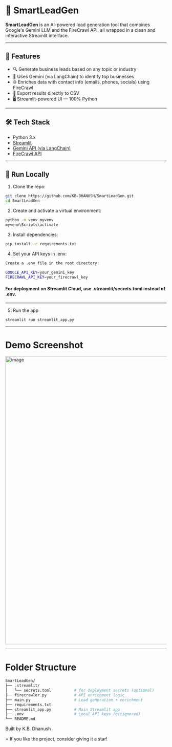 # 🧠 SmartLeadGen

**SmartLeadGen** is an AI-powered lead generation tool that combines Google's Gemini LLM and the FireCrawl API, all wrapped in a clean and interactive Streamlit interface.

---

## 🚀 Features

- 🔍 Generate business leads based on any topic or industry  
- 💬 Uses Gemini (via LangChain) to identify top businesses  
- 🌐 Enriches data with contact info (emails, phones, socials) using FireCrawl  
- 📁 Export results directly to CSV  
- 🖥️ Streamlit-powered UI — 100% Python

---

## 🛠️ Tech Stack

- Python 3.x  
- [Streamlit](https://streamlit.io)  
- [Gemini API (via LangChain)](https://ai.google.dev/gemini-api/docs)  
- [FireCrawl API](https://firecrawl.dev)  

---

## 🧪 Run Locally
 1. Clone the repo:
```bash
git clone https://github.com/KB-DHANUSH/SmartLeadGen.git
cd SmartLeadGen
```
2. Create and activate a virtual environment:
```bash
python -m venv myvenv
myvenv\Scripts\activate    
```
3. Install dependencies:
```bash
pip install -r requirements.txt
```
4. Set your API keys in .env:
```bash
Create a .env file in the root directory:

GOOGLE_API_KEY=your_gemini_key
FIRECRAWL_API_KEY=your_firecrawl_key
```
#### For deployment on Streamlit Cloud, use .streamlit/secrets.toml instead of .env.
---
5. Run the app 
```bash 
streamlit run streamlit_app.py
```
---
# Demo Screenshot
<img width="1920" height="900" alt="image" src="https://github.com/user-attachments/assets/8744aa4b-1c89-490c-b9cb-1473dde3f073" />

---
# Folder Structure
```bash
SmartLeadGen/
├── .streamlit/
│   └── secrets.toml          # for deployment secrets (optional)
├── firecrawler.py            # API enrichment logic
├── main.py                   # Lead generation + enrichment
├── requirements.txt
├── streamlit_app.py          # Main Streamlit app
├── .env                      # Local API keys (gitignored)
└── README.md
```
 Built by
K.B. Dhanush

⭐️ If you like the project, consider giving it a star!

